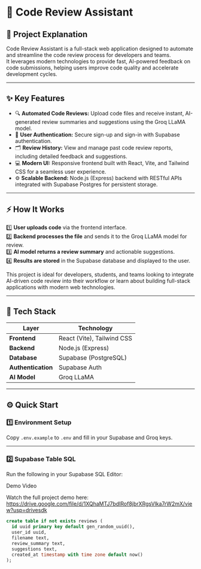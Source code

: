 # 🚀 Code Review Assistant

## 📘 Project Explanation
Code Review Assistant is a full-stack web application designed to automate and streamline the code review process for developers and teams.  
It leverages modern technologies to provide fast, AI-powered feedback on code submissions, helping users improve code quality and accelerate development cycles.

---

## ✨ Key Features
- 🔍 **Automated Code Reviews:** Upload code files and receive instant, AI-generated review summaries and suggestions using the Groq LLaMA model.  
- 🔐 **User Authentication:** Secure sign-up and sign-in with Supabase authentication.  
- 🗂️ **Review History:** View and manage past code review reports, including detailed feedback and suggestions.  
- 💻 **Modern UI:** Responsive frontend built with React, Vite, and Tailwind CSS for a seamless user experience.  
- ⚙️ **Scalable Backend:** Node.js (Express) backend with RESTful APIs integrated with Supabase Postgres for persistent storage.  

---

## ⚡ How It Works
1️⃣ **User uploads code** via the frontend interface.  
2️⃣ **Backend processes the file** and sends it to the Groq LLaMA model for review.  
3️⃣ **AI model returns a review summary** and actionable suggestions.  
4️⃣ **Results are stored** in the Supabase database and displayed to the user.  

This project is ideal for developers, students, and teams looking to integrate AI-driven code review into their workflow or learn about building full-stack applications with modern web technologies.

---

## 🧩 Tech Stack

| Layer | Technology |
|-------|-------------|
| **Frontend** | React (Vite), Tailwind CSS |
| **Backend** | Node.js (Express) |
| **Database** | Supabase (PostgreSQL) |
| **Authentication** | Supabase Auth |
| **AI Model** | Groq LLaMA |

---

## ⚙️ Quick Start

### 1️⃣ Environment Setup
Copy `.env.example` to `.env` and fill in your Supabase and Groq keys.

---

### 2️⃣ Supabase Table SQL
Run the following in your Supabase SQL Editor:

Demo Video

Watch the full project demo here:
https://drive.google.com/file/d/1XQhaMTJ7bdIRof8jbrXRgsVlka7rW2mX/view?usp=drivesdk

```sql
create table if not exists reviews (
  id uuid primary key default gen_random_uuid(),
  user_id uuid,
  filename text,
  review_summary text,
  suggestions text,
  created_at timestamp with time zone default now()
);
